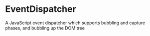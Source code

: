 # EventDispatcher
A JavaScript event dispatcher which supports bubbling and capture phases, and bubbling up the DOM tree
